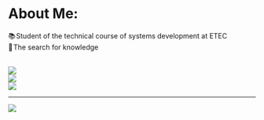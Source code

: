 # About Me:
📚 Student of the technical course of systems development at ETEC<br>🧠 The search for knowledge<br><br>

![](https://github-readme-stats.vercel.app/api?username=b4ian0&theme=dracula&hide_border=false&include_all_commits=false&count_private=false)<br/>
![](https://github-readme-streak-stats.herokuapp.com/?user=b4ian0&theme=dracula&hide_border=false)<br/>
![](https://github-readme-stats.vercel.app/api/top-langs/?username=b4ian0&theme=dracula&hide_border=false&include_all_commits=false&count_private=false&layout=compact)

---
[![](https://visitcount.itsvg.in/api?id=b4ian0&icon=2&color=12)](https://visitcount.itsvg.in)

<!-- Proudly created with GPRM ( https://gprm.itsvg.in ) -->
